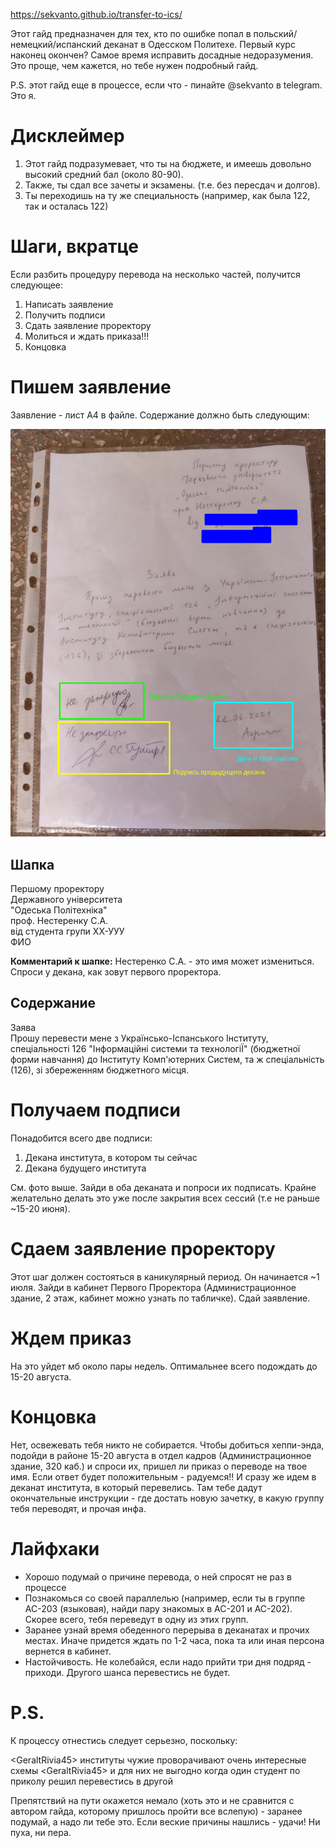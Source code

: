 https://sekvanto.github.io/transfer-to-ics/

Этот гайд предназначен для тех, кто по ошибке попал в польский/немецкий/испанский деканат в Одесском Политехе. Первый курс наконец окончен? Самое время исправить досадные недоразумения. Это проще, чем кажется, но тебе нужен подробный гайд.

P.S. этот гайд еще в процессе, если что - пинайте @sekvanto в telegram. Это я.

# Дисклеймер
1. Этот гайд подразумевает, что ты на бюджете, и имеешь довольно высокий средний бал (около 80-90).
2. Также, ты сдал все зачеты и экзамены. (т.е. без пересдач и долгов).
3. Ты переходишь на ту же специальность (например, как была 122, так и осталась 122)

# Шаги, вкратце
Если разбить процедуру перевода на несколько частей, получится следующее:

1. Написать заявление
2. Получить подписи
3. Сдать заявление проректору
4. Молиться и ждать приказа!!!
5. Концовка

# Пишем заявление
Заявление - лист А4 в файле. Содержание должно быть следующим:

![dec](/img/declaration.png)

## Шапка
Першому проректору\
Державного університета\
"Одеська Політехніка"\
проф. Нестеренку С.А.\
від студента групи ХХ-УУУ\
ФИО

**Комментарий к шапке:** Нестеренко С.А. - это имя может измениться. Спроси у декана, как зовут первого проректора.

## Содержание
Заява\
Прошу перевести мене з Українсько-Іспанського Інституту, спеціальності 126 "Інформаційні системи та технологіЇ" (бюджетної форми навчання) до Інституту Комп'ютерних Систем, та ж спеціальність (126), зі збереженням бюджетного місця.

# Получаем подписи
Понадобится всего две подписи:

1. Декана института, в котором ты сейчас
2. Декана будущего института

См. фото выше. Зайди в оба деканата и попроси их подписать. Крайне желательно делать это уже после закрытия всех сессий (т.е не раньше ~15-20 июня).

# Сдаем заявление проректору
Этот шаг должен состояться в каникулярный период. Он начинается ~1 июля. Зайди в кабинет Первого Проректора (Администрационное здание, 2 этаж, кабинет можно узнать по табличке). Сдай заявление.

# Ждем приказ
На это уйдет мб около пары недель. Оптимальнее всего подождать до 15-20 августа.

# Концовка
Нет, освежевать тебя никто не собирается. Чтобы добиться хеппи-энда, подойди в районе 15-20 августа в отдел кадров (Администрационное здание, 320 каб.) и спроси их, пришел ли приказ о переводе на твое имя. Если ответ будет положительным - радуемся!! И сразу же идем в деканат института, в который перевелись. Там тебе дадут окончательные инструкции - где достать новую зачетку, в какую группу тебя переводят, и прочая инфа.

# Лайфхаки
* Хорошо подумай о причине перевода, о ней спросят не раз в процессе
* Познакомься со своей параллелью (например, если ты в группе АС-203 (языковая), найди пару знакомых в АС-201 и АС-202). Скорее всего, тебя переведут в одну из этих групп.
* Заранее узнай время обеденного перерыва в деканатах и прочих местах. Иначе придется ждать по 1-2 часа, пока та или иная персона вернется в кабинет.
* Настойчивость. Не колебайся, если надо прийти три дня подряд - приходи. Другого шанса перевестись не будет.

# P.S.
К процессу отнестись следует серьезно, поскольку:

\<GeraltRivia45\> институты чужие проворачивают очень интересные схемы
\<GeraltRivia45\> и для них не выгодно когда один студент по приколу решил перевестись в другой

Препятствий на пути окажется немало (хоть это и не сравнится с автором гайда, которому пришлось пройти все вслепую) - заранее подумай, а надо ли тебе это. Если веские причины нашлись - удачи! Ни пуха, ни пера.
